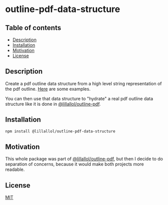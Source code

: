 # outline-pdf-data-structure

## Table of contents

-   [Description](#description)
-   [Installation](#installation)
-   [Motivation](#motivation)
-   [License](#license)

## Description

Create a pdf outline data structure from a high level string representation of the pdf outline. [Here](https://github.com/lillallol/outline-pdf-data-structure/src/index.test.ts) are some examples.

You can then use that data structure to "hydrate" a real pdf outline data structure like it is done in [@lillallol/outline-pdf](https://github.com/lillallol/outline-pdf).

## Installation

```bash
npm install @lillallol/outline-pdf-data-structure
```

## Motivation

This whole package was part of [@lillallol/outline-pdf](https://github.com/lillallol/outline-pdf), but then I decide to do separation of concerns, because it would make both projects more readable.

## License

[MIT](https://github.com/lillallol/outline-pdf-data-structure/LICENSE)
